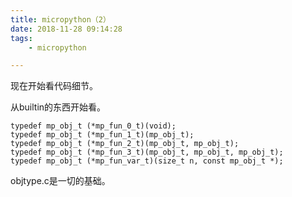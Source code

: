 ```yaml
---
title: micropython（2）
date: 2018-11-28 09:14:28
tags:
	- micropython

---
```




现在开始看代码细节。

从builtin的东西开始看。

```
typedef mp_obj_t (*mp_fun_0_t)(void);
typedef mp_obj_t (*mp_fun_1_t)(mp_obj_t);
typedef mp_obj_t (*mp_fun_2_t)(mp_obj_t, mp_obj_t);
typedef mp_obj_t (*mp_fun_3_t)(mp_obj_t, mp_obj_t, mp_obj_t);
typedef mp_obj_t (*mp_fun_var_t)(size_t n, const mp_obj_t *);
```



objtype.c是一切的基础。

